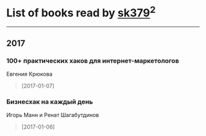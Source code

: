 # List of books read by [sk379](https://plus.google.com/u/0/104993798183193187530/)<sup>2</sup>
---

## 2017

### 100+ практических хаков для интернет-маркетологов
Евгения Крюкова
> [2017-01-07] 


### Бизнесхак на каждый день
Игорь Манн и Ренат Шагабутдинов
> [2017-01-06] 



